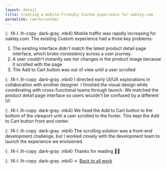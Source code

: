 ```yaml
---
layout: detail
title: Creating a mobile-friendly Custom experience for oakley.com
permalink: /work/custom/
---
```


{: .f4-l .lh-copy .dark-gray .mb4}
Mobile traffic was rapidly increasing for oakley.com. The existing Custom experience had a three key problems:

1. The existing interface didn't match the latest product detail page interface, which broke consistency across a user journey.
2. A user couldn't instantly see her changes in the product image because it scrolled with the page
3. The Add to Cart button was out of view until a user scrolled

{: .f4-l .lh-copy .dark-gray .mb4}
I directed early UI/UX explorations in collaboration with another designer. I finished the visual design while coordinating with cross-functional teams through launch. We matched the product detail page interface so users wouldn't be confused by a different UI.

{: .f4-l .lh-copy .dark-gray .mb4}
We fixed the Add to Cart button to the bottom of the viewport until a user scrolled to the footer. This kept the Add to Cart button front and center.

{: .f4-l .lh-copy .dark-gray .mb4}
The scrolling solution was a front-end development challenge, but I worked closely with the development team to launch the experience we envisioned.

<!-- {: .wider}
![Custom Hero](/assets/img/oakley/custom-01.jpg "Custom Hero"){: .mb2 .mt2}
![Configurable Attributes](/assets/img/oakley/custom-02.jpg "Configurable Attributes"){: .mb2 .mt2}
![Etching](/assets/img/oakley/custom-03.jpg "Etching"){: .mb2 .mt2}
![Second Lens](/assets/img/oakley/custom-04.jpg "Second Lens"){: .mb2 .mt2} -->

{: .f4-l .lh-copy .dark-gray .mb4}
Thanks for reading 🙏🏻

{: .f4-l .lh-copy .dark-gray .mb4}
&larr; [Back to all work](/work)
